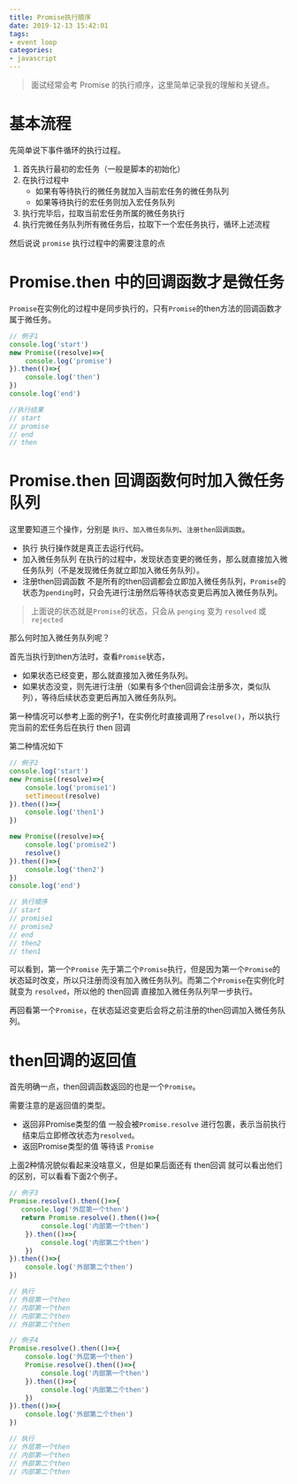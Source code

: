 ```yaml
---
title: Promise执行顺序
date: 2019-12-13 15:42:01
tags:
- event loop
categories:
- javascript
---
```

> 面试经常会考 Promise 的执行顺序，这里简单记录我的理解和关键点。

# 基本流程
先简单说下事件循环的执行过程。

1. 首先执行最初的宏任务（一般是脚本的初始化）
2. 在执行过程中
    - 如果有等待执行的微任务就加入当前宏任务的微任务队列
    - 如果等待执行的宏任务则加入宏任务队列
3. 执行完毕后，拉取当前宏任务所属的微任务执行
4. 执行完微任务队列所有微任务后，拉取下一个宏任务执行，循环上述流程

然后说说 `promise` 执行过程中的需要注意的点

# Promise.then 中的回调函数才是微任务

`Promise`在实例化的过程中是同步执行的，只有`Promise`的then方法的回调函数才属于微任务。
```js
// 例子1
console.log('start')
new Promise((resolve)=>{
    console.log('promise')
}).then(()=>{
	console.log('then')
})
console.log('end')

//执行结果
// start
// promise
// end
// then
```

# Promise.then 回调函数何时加入微任务队列

这里要知道三个操作，分别是 `执行`、`加入微任务队列`、`注册then回调函数`。
- 执行  执行操作就是真正去运行代码。
- 加入微任务队列    在执行的过程中，发现状态变更的微任务，那么就直接加入微任务队列（不是发现微任务就立即加入微任务队列）。
- 注册then回调函数  不是所有的then回调都会立即加入微任务队列，`Promise`的状态为`pending`时，只会先进行注册然后等待状态变更后再加入微任务队列。
> 上面说的状态就是`Promise`的状态，只会从 `penging` 变为 `resolved` 或 `rejected`

那么何时加入微任务队列呢？

首先当执行到then方法时，查看`Promise`状态，
- 如果状态已经变更，那么就直接加入微任务队列。
- 如果状态没变，则先进行注册（如果有多个then回调会注册多次，类似队列），等待后续状态变更后再加入微任务队列。

第一种情况可以参考上面的例子1，在实例化时直接调用了`resolve()`，所以执行完当前的宏任务后在执行 then 回调

第二种情况如下
```js
// 例子2
console.log('start')
new Promise((resolve)=>{
    console.log('promise1')
    setTimeout(resolve)
}).then(()=>{
    console.log('then1')
})

new Promise((resolve)=>{
	console.log('promise2')
    resolve()
}).then(()=>{
    console.log('then2')
})
console.log('end')

// 执行顺序
// start
// promise1
// promise2
// end
// then2
// then1
```
可以看到，第一个`Promise` 先于第二个`Promise`执行，但是因为第一个`Promise`的状态延时改变，所以只注册而没有加入微任务队列。而第二个`Promise`在实例化时就变为 `resolved`，所以他的 then回调 直接加入微任务队列早一步执行。

再回看第一个`Promise`，在状态延迟变更后会将之前注册的then回调加入微任务队列。

# then回调的返回值

首先明确一点，then回调函数返回的也是一个`Promise`。

需要注意的是返回值的类型。
- 返回非Promise类型的值  一般会被`Promise.resolve` 进行包裹，表示当前执行结束后立即修改状态为`resolved`。
- 返回Promise类型的值 等待该 `Promise`
	
上面2种情况貌似看起来没啥意义，但是如果后面还有 then回调 就可以看出他们的区别，可以看看下面2个例子。

```js
// 例子3
Promise.resolve().then(()=>{
   console.log('外层第一个then')
   return Promise.resolve().then(()=>{
        console.log('内部第一个then')
    }).then(()=>{
        console.log('内部第二个then')
    })
}).then(()=>{
    console.log('外部第二个then')
})

// 执行
// 外层第一个then
// 内部第一个then
// 内部第二个then
// 外部第二个then
```

```js
// 例子4
Promise.resolve().then(()=>{
    console.log('外层第一个then')
    Promise.resolve().then(()=>{
        console.log('内部第一个then')
    }).then(()=>{
        console.log('内部第二个then')
    })
}).then(()=>{
    console.log('外部第二个then')
})

// 执行
// 外层第一个then
// 内部第一个then
// 外部第二个then
// 内部第二个then
```



